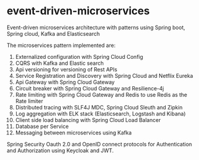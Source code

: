 # event-driven-microservices

Event-driven microservices architecture with patterns using Spring boot, Spring cloud, Kafka and
Elasticsearch

The microservices pattern implemented are:

1. Externalized configuration with Spring Cloud Config
2. CQRS with Kafka and Elastic search
3. Api versioning for versioning of Rest APIs
4. Service Registration and Discovery with Spring Cloud and Netflix Eureka
5. Api Gateway with Spring Cloud Gateway
6. Circuit breaker with Spring Cloud Gateway and Resilience-4j
7. Rate limiting with Spring Cloud Gateway and Redis to use Redis as the Rate limiter
8. Distributed tracing with SLF4J MDC, Spring Cloud Sleuth and Zipkin
9. Log aggregation with ELK stack (Elasticsearch, Logstash and Kibana)
10. Client side load balancing with Spring Cloud Load Balancer
11. Database per Service
12. Messaging between microservices using Kafka

Spring Security Oauth 2.0 and OpenID connect protocols for Authentication and Authorization using
Keycloak and JWT.
